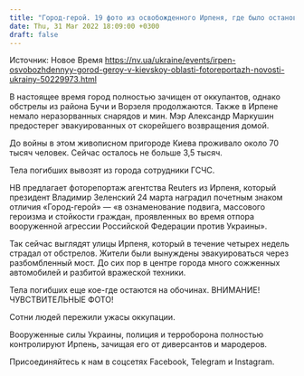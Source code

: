 ```yaml
---
title: "Город-герой. 19 фото из освобожденного Ирпеня, где было остановлено наступление оккупантов на Киев"
date: Thu, 31 Mar 2022 18:09:00 +0300
draft: false
---
```

Источник: Новое Время https://nv.ua/ukraine/events/irpen-osvobozhdennyy-gorod-geroy-v-kievskoy-oblasti-fotoreportazh-novosti-ukrainy-50229973.html


В настоящее время город полностью зачищен от оккупантов, однако обстрелы из района Бучи и Ворзеля продолжаются. Также в Ирпене немало неразорванных снарядов и мин. Мэр Александр Маркушин предостерег эвакуированных от скорейшего возвращения домой.

До войны в этом живописном пригороде Киева проживало около 70 тысяч человек. Сейчас осталось не больше 3,5 тысяч.

 Тела погибших вывозят из города сотрудники ГСЧС.

НВ предлагает фоторепортаж агентства Reuters из Ирпеня, который президент Владимир Зеленский 24 марта наградил почетным знаком отличия «Город-герой» — «в ознаменование подвига, массового героизма и стойкости граждан, проявленных во время отпора вооруженной агрессии Российской Федерации против Украины».

Так сейчас выглядят улицы Ирпеня, который в течение четырех недель страдал от обстрелов. Жители были вынуждены эвакуироваться через разбомбленный мост. До сих пор в центре города много сожженных автомобилей и разбитой вражеской техники.

Тела погибших еще кое-где остаются на обочинах. ВНИМАНИЕ! ЧУВСТВИТЕЛЬНЫЕ ФОТО!

Сотни людей пережили ужасы оккупации.

Вооруженные силы Украины, полиция и терроборона полностью контролируют Ирпень, зачищая его от диверсантов и мародеров.

Присоединяйтесь к нам в соцсетях Facebook, Telegram и Instagram.
